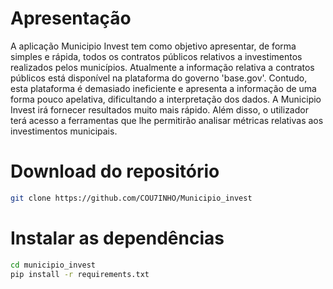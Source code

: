 # Apresentação
A aplicação Municipio Invest tem como objetivo apresentar, de forma simples e rápida, todos os contratos públicos relativos a investimentos realizados pelos municípios.
Atualmente a informação relativa a contratos públicos está disponível na plataforma do governo 'base.gov'. Contudo, esta plataforma é demasiado ineficiente e apresenta a informação de uma forma pouco apelativa, dificultando a interpretação dos dados.
A Municipio Invest irá fornecer resultados muito mais rápido. Além disso, o utilizador terá acesso a ferramentas que lhe permitirão analisar métricas relativas aos investimentos municipais. 

# Download do repositório 
```bash
git clone https://github.com/COU7INHO/Municipio_invest
````

# Instalar as dependências
```bash
cd municipio_invest
pip install -r requirements.txt
```